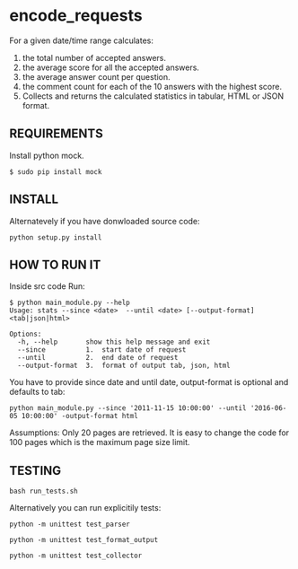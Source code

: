 # encode_requests

For a given date/time range calculates:

1. the total number of accepted answers.
2. the average score for all the accepted answers.
3. the average answer count per question.
4. the comment count for each of the 10 answers with the highest score.
5. Collects and returns the calculated statistics in tabular, HTML or JSON format.

## REQUIREMENTS
Install python mock.
```
$ sudo pip install mock
```

## INSTALL
Alternatevely if you have donwloaded source code:
```
python setup.py install
```
## HOW TO RUN IT
Inside src code Run:
```
$ python main_module.py --help
Usage: stats --since <date>  --until <date> [--output-format] <tab|json|html>

Options:
  -h, --help       show this help message and exit
  --since          1.  start date of request
  --until          2.  end date of request
  --output-format  3.  format of output tab, json, html
```
You have to provide since date and until date, output-format is optional and defaults to tab:
```
python main_module.py --since '2011-11-15 10:00:00' --until '2016-06-05 10:00:00' -output-format html
```

Assumptions: 
Only 20 pages are retrieved. It is easy to change the code for 100 pages which is the maximum page size limit.

## TESTING
```
bash run_tests.sh
```
Alternatively you can run explicitily tests:
```
python -m unittest test_parser
```
```
python -m unittest test_format_output
```
```
python -m unittest test_collector
```
